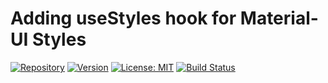 # Adding useStyles hook for Material-UI Styles

[![Repository](https://img.shields.io/badge/npm-react--use--styles-green)](https://www.npmjs.com/package/react-use-styles)
[![Version](https://img.shields.io/npm/v/react-use-styles)](https://www.npmjs.com/package/react-use-styles)
[![License: MIT](https://img.shields.io/badge/License-MIT-yellow.svg)](https://opensource.org/licenses/MIT)
[![Build Status](https://travis-ci.com/Moondancer83/useStyle.svg?branch=master)](https://travis-ci.com/Moondancer83/useStyle)